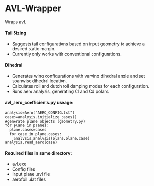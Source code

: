 # AVL-Wrapper
Wraps avl.

#### Tail Sizing
- Suggests tail configurations based on input geometry to achieve a desired static margin.
- Currently only works with conventional configurations.

#### Dihedral
- Generates wing configurations with varying dihedral angle and set spanwise dihedral location. 
- Calculates roll and dutch roll damping modes for each configuration.
- Runs aero analysis, generating Cl and Cd polars.


#### avl_aero_coefficients.py useage:

```
analysis=Aero("AERO_CONFIG.txt")
cases=analysis.initialize_cases()
#generate plane objects (geometry.py)
for plane in planes:
  plane.cases=cases
  for case in plane.cases:
    analysis.analysis(plane,plane.case)
analysis.read_aero(case)
```

#### Required files in same directory:
- avl.exe
- Config files
- Input plane .avl file
- aerofoil .dat files
